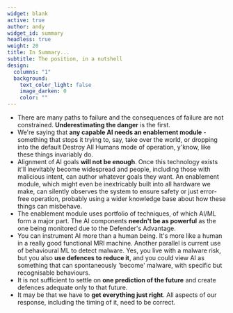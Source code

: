 ```yaml
---
widget: blank
active: true
author: andy
widget_id: summary
headless: true
weight: 20
title: In Summary...
subtitle: The position, in a nutshell
design:
  columns: "1"
  background:
    text_color_light: false
    image_darken: 0
    color: ""
---
```

- There are many paths to failure and the consequences of failure are not constrained.  **Underestimating the danger** is the first.
- We're saying  that **any capable AI needs an enablement module** - something that stops it trying to, say, take over the world, or dropping into the default Destroy All Humans mode of operation, y'know, like these things invariably do.
- Alignment of AI goals **will not be enough**.  Once this technology exists it'll inevitably become widespread and people, including those with malicious intent, can author whatever goals they want.  An enablement module, which might even be inextricably built into all hardware we make, can silently observes the system to ensure safety or just error-free operation, probably using a wider knowledge base about how these things can misbehave.
- The enablement module uses portfolio of techniques, of which AI/ML form a major part. The AI components **needn't be as powerful** as the one being monitored due to the Defender's Advantage.
- You can instrument AI more than a human being.  It's more like a human in a really good functional MRI machine.  Another parallel is current use of behavioural ML to detect malware. Yes, you live with a malware risk, but you also **use defences to reduce it**, and you could view AI as something that can spontaneously 'become' malware, with specific but recognisable behaviours.
- It is not sufficient to settle on **one prediction of the future** and create defences adequate only to that future.
- It may be that we have to **get everything just right**.  All aspects of our response, including the timing of it, need to be correct.
